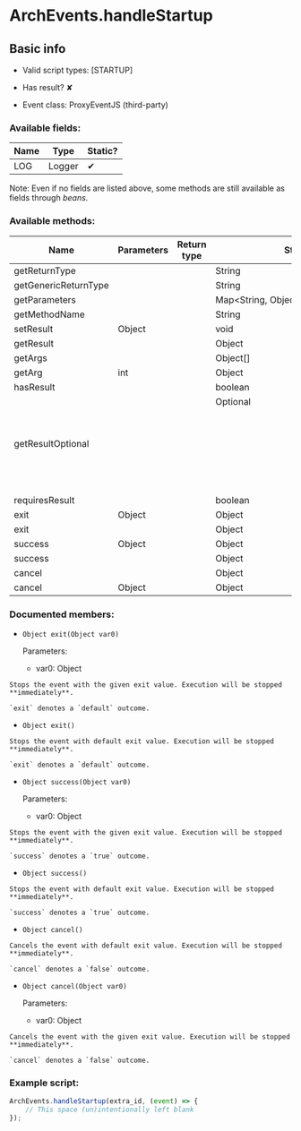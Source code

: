 # ArchEvents.handleStartup

## Basic info

- Valid script types: [STARTUP]

- Has result? ✘

- Event class: ProxyEventJS (third-party)

### Available fields:

| Name | Type | Static? |
| ---- | ---- | ------- |
| LOG | Logger | ✔ |

Note: Even if no fields are listed above, some methods are still available as fields through *beans*.

### Available methods:

| Name | Parameters | Return type | Static? |
| ---- | ---------- | ----------- | ------- |
| getReturnType |  |  | String | ✘ |
| getGenericReturnType |  |  | String | ✘ |
| getParameters |  |  | Map<String, Object> | ✘ |
| getMethodName |  |  | String | ✘ |
| setResult | Object |  | void | ✘ |
| getResult |  |  | Object | ✘ |
| getArgs |  |  | Object[] | ✘ |
| getArg | int |  | Object | ✘ |
| hasResult |  |  | boolean | ✘ |
| getResultOptional |  |  | Optional<Object> | ✘ |
| requiresResult |  |  | boolean | ✘ |
| exit | Object |  | Object | ✘ |
| exit |  |  | Object | ✘ |
| success | Object |  | Object | ✘ |
| success |  |  | Object | ✘ |
| cancel |  |  | Object | ✘ |
| cancel | Object |  | Object | ✘ |


### Documented members:

- `Object exit(Object var0)`

  Parameters:
  - var0: Object

```
Stops the event with the given exit value. Execution will be stopped **immediately**.

`exit` denotes a `default` outcome.
```

- `Object exit()`
```
Stops the event with default exit value. Execution will be stopped **immediately**.

`exit` denotes a `default` outcome.
```

- `Object success(Object var0)`

  Parameters:
  - var0: Object

```
Stops the event with the given exit value. Execution will be stopped **immediately**.

`success` denotes a `true` outcome.
```

- `Object success()`
```
Stops the event with default exit value. Execution will be stopped **immediately**.

`success` denotes a `true` outcome.
```

- `Object cancel()`
```
Cancels the event with default exit value. Execution will be stopped **immediately**.

`cancel` denotes a `false` outcome.
```

- `Object cancel(Object var0)`

  Parameters:
  - var0: Object

```
Cancels the event with the given exit value. Execution will be stopped **immediately**.

`cancel` denotes a `false` outcome.
```



### Example script:

```js
ArchEvents.handleStartup(extra_id, (event) => {
	// This space (un)intentionally left blank
});
```

